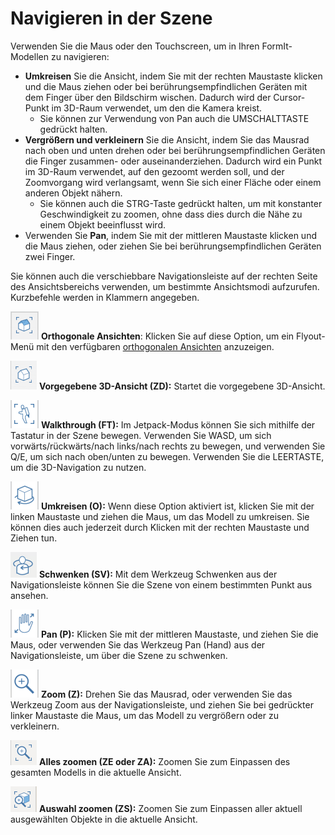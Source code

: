 # Navigieren in der Szene

Verwenden Sie die Maus oder den Touchscreen, um in Ihren FormIt-Modellen zu navigieren:

* **Umkreisen** Sie die Ansicht, indem Sie mit der rechten Maustaste klicken und die Maus ziehen oder bei berührungsempfindlichen Geräten mit dem Finger über den Bildschirm wischen. Dadurch wird der Cursor-Punkt im 3D-Raum verwendet, um den die Kamera kreist.
   * Sie können zur Verwendung von Pan auch die UMSCHALTTASTE gedrückt halten.
* **Vergrößern und verkleinern** Sie die Ansicht, indem Sie das Mausrad nach oben und unten drehen oder bei berührungsempfindlichen Geräten die Finger zusammen- oder auseinanderziehen. Dadurch wird ein Punkt im 3D-Raum verwendet, auf den gezoomt werden soll, und der Zoomvorgang wird verlangsamt, wenn Sie sich einer Fläche oder einem anderen Objekt nähern.
   * Sie können auch die STRG-Taste gedrückt halten, um mit konstanter Geschwindigkeit zu zoomen, ohne dass dies durch die Nähe zu einem Objekt beeinflusst wird.
* Verwenden Sie **Pan**, indem Sie mit der mittleren Maustaste klicken und die Maus ziehen, oder ziehen Sie bei berührungsempfindlichen Geräten zwei Finger.

Sie können auch die verschiebbare Navigationsleiste auf der rechten Seite des Ansichtsbereichs verwenden, um bestimmte Ansichtsmodi aufzurufen. Kurzbefehle werden in Klammern angegeben.

![](../.gitbook/assets/20190618-ortho-views.png) **Orthogonale Ansichten**: Klicken Sie auf diese Option, um ein Flyout-Menü mit den verfügbaren [orthogonalen Ansichten](../tool-library/orthographic-views.md) anzuzeigen.

![](../.gitbook/assets/20190618-3d-view.png) **Vorgegebene 3D-Ansicht \(ZD\):** Startet die vorgegebene 3D-Ansicht.

![](../.gitbook/assets/jet-pack.png) **Walkthrough \(FT\):** Im Jetpack-Modus können Sie sich mithilfe der Tastatur in der Szene bewegen. Verwenden Sie WASD, um sich vorwärts/rückwärts/nach links/nach rechts zu bewegen, und verwenden Sie Q/E, um sich nach oben/unten zu bewegen. Verwenden Sie die LEERTASTE, um die 3D-Navigation zu nutzen.

![](../.gitbook/assets/orbit-tool.png) **Umkreisen \(O\):** Wenn diese Option aktiviert ist, klicken Sie mit der linken Maustaste und ziehen die Maus, um das Modell zu umkreisen. Sie können dies auch jederzeit durch Klicken mit der rechten Maustaste und Ziehen tun.

![](../.gitbook/assets/swivel.PNG) **Schwenken \(SV\):** Mit dem Werkzeug Schwenken aus der Navigationsleiste können Sie die Szene von einem bestimmten Punkt aus ansehen.

![](../.gitbook/assets/panning.png) **Pan \(P\):** Klicken Sie mit der mittleren Maustaste, und ziehen Sie die Maus, oder verwenden Sie das Werkzeug Pan \(Hand\) aus der Navigationsleiste, um über die Szene zu schwenken.

![](../.gitbook/assets/zoom.png) **Zoom \(Z\):** Drehen Sie das Mausrad, oder verwenden Sie das Werkzeug Zoom aus der Navigationsleiste, und ziehen Sie bei gedrückter linker Maustaste die Maus, um das Modell zu vergrößern oder zu verkleinern.

![](../.gitbook/assets/zoom_all.png) **Alles zoomen \(ZE oder ZA\):** Zoomen Sie zum Einpassen des gesamten Modells in die aktuelle Ansicht.

![](../.gitbook/assets/zoom_selection.png) **Auswahl zoomen \(ZS\):** Zoomen Sie zum Einpassen aller aktuell ausgewählten Objekte in die aktuelle Ansicht.

